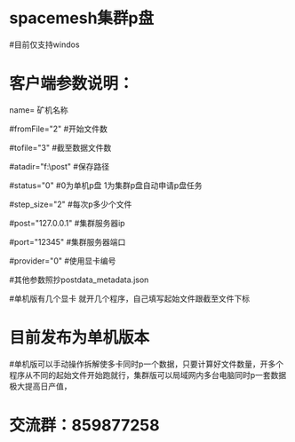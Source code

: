 # spacemesh集群p盘
#目前仅支持windos
# 客户端参数说明：
name= 矿机名称

#fromFile="2"  #开始文件数

#tofile="3"       #截至数据文件数

#atadir="f:\post"  #保存路径

#status="0"      #0为单机p盘 1为集群p盘自动申请p盘任务 

#step_size="2"      #每次p多少个文件

#post="127.0.0.1"  #集群服务器ip

#port="12345"  #集群服务器端口

#provider="0"   #使用显卡编号

#其他参数照抄postdata_metadata.json

#单机版有几个显卡 就开几个程序，自己填写起始文件跟截至文件下标


# 目前发布为单机版本

#单机版可以手动操作拆解使多卡同时p一个数据，只要计算好文件数量，开多个程序从不同的起始文件开始跑就行，集群版可以局域网内多台电脑同时p一套数据极大提高日产值，
# 交流群：859877258
